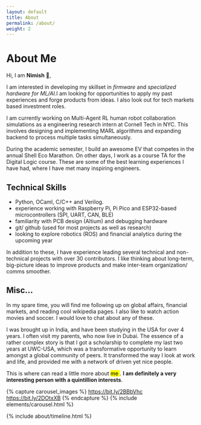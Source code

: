 ```yaml
---
layout: default
title: About
permalink: /about/
weight: 2
---
```


# **About Me**

Hi, I am **Nimish** :wave:,<br>

I am interested in developing my skillset in *firmware* and *specialized hardware for ML/AI*.I am looking for opportunities to apply my past experiences and forge products from ideas. 
I also look out for tech markets based investment roles.

I am currently working on Multi-Agent RL human robot collaboration simulations as a engineering research intern at Cornell Tech in NYC. This involves designing and implementing MARL algorithms and expanding backend to process multiple tasks simultaneously.

During the academic semester, I build an awesome EV that competes in the annual Shell Eco Marathon. On other days, I work as a course TA for the Digital Logic course. These are some of the best learning experiences I have had, where I have met many inspiring engineers. 


## **Technical Skills**
* Python, OCaml, C/C++ and Verilog.
* experience working with Raspberry Pi, Pi Pico and ESP32-based microcontrollers (SPI, UART, CAN, BLE)
* familiarity with PCB design (Altium) and debugging hardware 
* git/ github (used for most projects as well as research)
* looking to explore robotics (ROS) and financial analytics during the upcoming year

In addition to these, I have experience leading several technical and non-technical projects with over 30 contributors. I like thinking about long-term, big-picture ideas to improve products and make inter-team organization/ comms smoother.

## **Misc...**

In my spare time, you will find me following up on global affairs, financial markets, and reading cool wikipedia pages. I also like to watch action movies and soccer. I would love to chat about any of these. 

I was brought up in India, and have been studying in the USA for over 4 years. I often visit my parents, who now live in Dubai. The essence of a rather complex story is that I got a scholarship to complete my last two years at UWC-USA, which was a transformative opportunity to learn amongst a global community of peers. It transformed the way I look at work and life, and provided me with a network of driven yet nice people.

This is where can read a little more about <mark> me </mark>. **I am definitely a very interesting person with a quintillion interests**.


{% capture carousel_images %}
https://bit.ly/2BBbVhc
https://bit.ly/2DOtxXB
{% endcapture %}
{% include elements/carousel.html %}

<!-- <div class="row">
{% include about/skills.html title="Programming Languages" source=site.data.programming-skills %}
{% include about/skills.html title="Other Skills" source=site.data.other-skills %}
</div> -->

<div class="row">
{% include about/timeline.html %}
</div>
